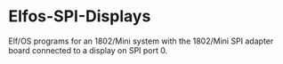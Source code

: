 # Elfos-SPI-Displays
Elf/OS programs for an 1802/Mini system with the 1802/Mini SPI adapter board connected to a display on SPI port 0.
